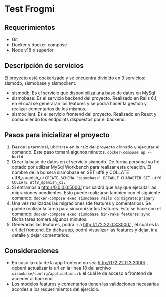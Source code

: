 # Test Frogmi

## Requerimientos
* Git
* Docker y docker-compose
* Node v18 o superior

## Descripción de servicios

El proyecto está dockerizado y se encuentra dividido en 3 servicios: sismodb, sismobase y sismoclient.
* sismodb: Es el servicio que disponibiliza una base de datos en MySql
* sismobase: Es el servicio backend del proyecto. Realizado en Rails 6.1, en el cuál se generarán los features y se podrá hacer la gestión y realizar comentarios de los mismos.
* sismoclient: Es el servicio frontend del proyecto. Realizado en React y consumiendo los endpoints dispuestos por el backend.

## Pasos para inicializar el proyecto

1. Desde la terminal, ubicarse en la raíz del proyecto clonado y ejecutar el comando. Este paso tomará algunos minutos.
   `docker-compose up --build`
2. Crear la base de datos en el servicio sismodb. De forma personal yo he optado por utilizar MySql Workbench para realizar esta creación.
   El nombre de la bd será sismobase en SET utf8 y COLLATE utf8_spanish_ci
  `CREATE SCHEMA 'sismobase' DEFAULT CHARACTER SET utf8 COLLATE utf8_spanish_ci;`
3. Si entramos a http://0.0.0.0:5000/ nos saldrá que hay que ejecutar las migraciones pendientes. Esto puede realizarse tambien con el siguiente comando:
   `docker-compose exec sismobase rails db:migrate:primary`
4. Una vez realizadas las migraciones (de features y comentarios). Se puede realizar la tarea para sincronizar los features. Esto se hace con el comando:
   `docker-compose exec sismobase bin/rake features:sync`
   Dicha tarea tomará algunos minutos.
5. Generadas las features, podrá ir a http://172.22.0.3:3000/ , el cual es la url del frontend. En dicha app, podrá visualizar las features y dejar, ir a detalle y dejar comentarios.

## Consideraciones
* En caso la ruta de la app frontend no sea http://172.22.0.3:3000/ , deberá actualizar la url en la linea 18 del archivo `sismobase/config/application.rb` el cuál le da acceso a frontend de acceder al backend
* Los modelos features y comentarios tienen las validaciones necesarias acordes a los requerimientos del ejercicio.
